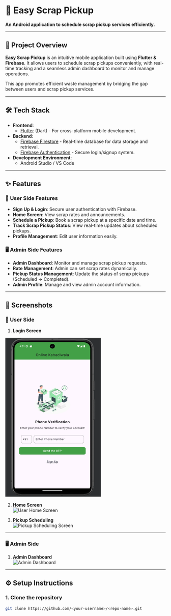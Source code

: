 # 🚛 **Easy Scrap Pickup**  
**An Android application to schedule scrap pickup services efficiently.**

---

## 📌 **Project Overview**  

**Easy Scrap Pickup** is an intuitive mobile application built using **Flutter & Firebase**. It allows users to schedule scrap pickups conveniently, with real-time tracking and a seamless admin dashboard to monitor and manage operations.  

This app promotes efficient waste management by bridging the gap between users and scrap pickup services.

---

## 🛠️ **Tech Stack**

- **Frontend**:  
  - [Flutter](https://flutter.dev/) (Dart) - For cross-platform mobile development.  
- **Backend**:  
  - [Firebase Firestore](https://firebase.google.com/) - Real-time database for data storage and retrieval.  
  - [Firebase Authentication](https://firebase.google.com/docs/auth) - Secure login/signup system.  
- **Development Environment**:  
  - Android Studio / VS Code  

---

## ✨ **Features**

### 📱 **User Side Features**
- **Sign Up & Login**: Secure user authentication with Firebase.  
- **Home Screen**: View scrap rates and announcements.  
- **Schedule a Pickup**: Book a scrap pickup at a specific date and time.  
- **Track Scrap Pickup Status**: View real-time updates about scheduled pickups.  
- **Profile Management**: Edit user information easily.

### 🖥️ **Admin Side Features**
- **Admin Dashboard**: Monitor and manage scrap pickup requests.  
- **Rate Management**: Admin can set scrap rates dynamically.  
- **Pickup Status Management**: Update the status of scrap pickups (Scheduled → Completed).  
- **Admin Profile**: Manage and view admin account information.

---

## 💬 **Screenshots**

### 📱 User Side
1. **Login Screen**  
  <img src="./assets/screenshots/Screenshot1.png" alt="User Home Screen" width="300" height="500">

2. **Home Screen**  
   ![User Home Screen](.assets/screenshots/Screenshot2.png)

3. **Pickup Scheduling**  
   ![Pickup Scheduling Screen](.assets/screenshots/Screenshot4.png)

---

### 🖥️ Admin Side
1. **Admin Dashboard**  
   ![Admin Dashboard](.assets/screenshots/Screenshot7.png)
---

## ⚙️ **Setup Instructions**

### 1. **Clone the repository**
```bash
git clone https://github.com/<your-username>/<repo-name>.git
